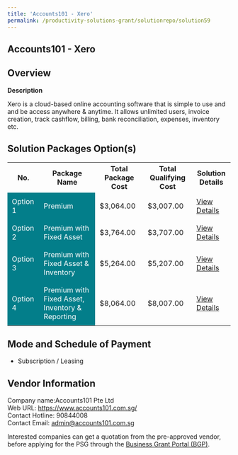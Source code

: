 ```yaml
---
title: 'Accounts101 - Xero'
permalink: /productivity-solutions-grant/solutionrepo/solution59
---
```


## Accounts101 - Xero

## Overview

**Description**

Xero is a cloud-based online accounting software that is simple to use and and be access anywhere & anytime. It allows unlimited users, invoice creation,  track cashflow, billing, bank reconciliation, expenses, inventory etc.

## Solution Packages Option(s)

<table>
<tr>
<th><b>No.</b></th>
<th><b>Package Name</b></th>
<th><b>Total Package Cost</b></th>
<th><b>Total Qualifying Cost</b></th>
<th><b>Solution Details</b></th>
</tr>
<tr>
<td style='padding: 10px; background-color: #037E8A; color: #FFFFFF;'>Option 1</td>
<td style='padding: 10px; background-color: #037E8A; color: #FFFFFF;'>Premium</td>
<td style='padding: 10px;'>$3,064.00</td>
<td style='padding: 10px;'>$3,007.00</td>
<td style='padding: 10px;'><a href='/images/psg/Accounts101_Desensitised_Annex_3_Part_1.pdf' target='_blank'>View Details</a></td>
</tr>
<tr>
<td style='padding: 10px; background-color: #037E8A; color: #FFFFFF;'>Option 2</td>
<td style='padding: 10px; background-color: #037E8A; color: #FFFFFF;'>Premium with Fixed Asset</td>
<td style='padding: 10px;'>$3,764.00</td>
<td style='padding: 10px;'>$3,707.00</td>
<td style='padding: 10px;'><a href='/images/psg/Accounts101_Desensitised_Annex_3_Part_2.pdf' target='_blank'>View Details</a></td>
</tr>
<tr>
<td style='padding: 10px; background-color: #037E8A; color: #FFFFFF;'>Option 3</td>
<td style='padding: 10px; background-color: #037E8A; color: #FFFFFF;'>Premium with Fixed Asset & Inventory</td>
<td style='padding: 10px;'>$5,264.00</td>
<td style='padding: 10px;'>$5,207.00</td>
<td style='padding: 10px;'><a href='/images/psg/Accounts101_Desensitised_Annex_3_Part_3.pdf' target='_blank'>View Details</a></td>
</tr>
<tr>
<td style='padding: 10px; background-color: #037E8A; color: #FFFFFF;'>Option 4</td>
<td style='padding: 10px; background-color: #037E8A; color: #FFFFFF;'>Premium with Fixed Asset, Inventory & Reporting</td>
<td style='padding: 10px;'>$8,064.00</td>
<td style='padding: 10px;'>$8,007.00</td>
<td style='padding: 10px;'><a href='/images/psg/Accounts101_Desensitised_Annex_3_Part_4.pdf' target='_blank'>View Details</a></td>
</tr>
</table>

## Mode and Schedule of Payment

 - Subscription / Leasing

## Vendor Information

 Company name:Accounts101 Pte Ltd<br>Web URL: https://www.accounts101.com.sg/ <br>Contact Hotline: 90844008 <br>Contact Email: admin@accounts101.com.sg 

Interested companies can get a quotation from the pre-approved vendor, before applying for the PSG through the <a href='https://www.businessgrants.gov.sg/' target='_blank' rel='noopener'>Business Grant Portal (BGP)</a>.

<script src="/jquery/resize-tables.js"></script>
